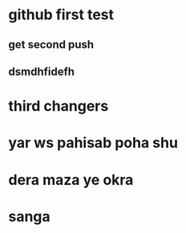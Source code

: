 # github first test
## get second push
## dsmdhfidefh
# third changers
# yar ws pahisab poha shu
# dera maza ye okra
# sanga
